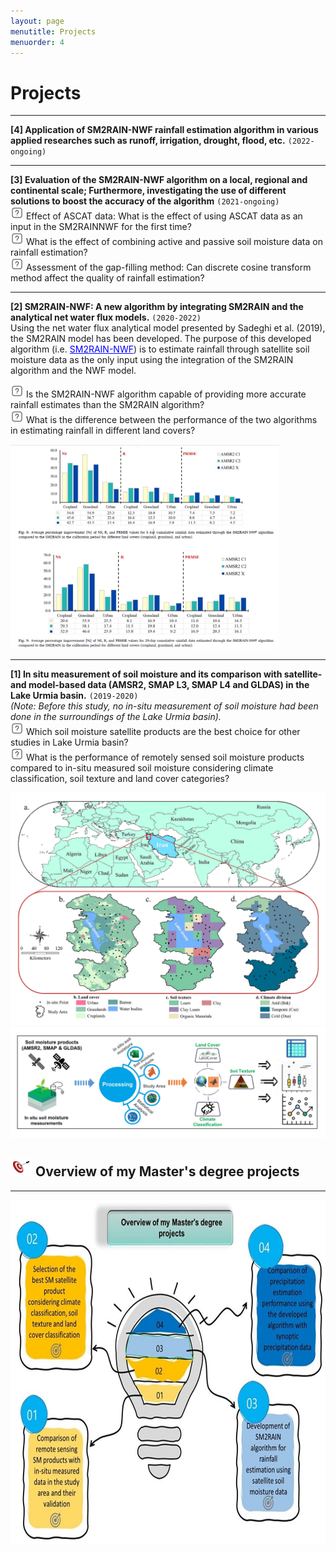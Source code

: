 ```yaml
---
layout: page
menutitle: Projects
menuorder: 4
---
```


# __Projects__
_________________________________________________________________________________________________________________________________________________________________________

__[4] Application of SM2RAIN-NWF rainfall estimation algorithm in various applied researches such as runoff, irrigation, drought, flood, etc.__ `(2022-ongoing)`
<br/> 

_________________________________________________________________________________________________________________________________________________________________________

__[3] Evaluation of the SM2RAIN-NWF algorithm on a local, regional and continental scale;  Furthermore, investigating the use of different solutions to boost the accuracy of the algorithm__ `(2021-ongoing)`
<br/> <img width="21" height="21" alt="question" src="/assets//question.png"> Effect of ASCAT data: What is the effect of using ASCAT data as an input in the SM2RAINNWF for the first time? 
<br/> <img width="21" height="21" alt="question" src="/assets//question.png"> What is the effect of combining active and passive soil moisture data on rainfall estimation?
<br/> <img width="21" height="21" alt="question" src="/assets//question.png"> Assessment of the gap-filling method: Can discrete cosine transform method affect the quality of rainfall estimation?

_______________________________________________________________________________________________________________________________________________________________________
__[2] SM2RAIN-NWF: A new algorithm by integrating SM2RAIN and the analytical net water flux models.__ `(2020-2022)`
<br/> Using the net water flux analytical model presented by Sadeghi et al. (2019), the SM2RAIN model has been developed. The purpose of this developed algorithm (i.e. <a href="https://www.sciencedirect.com/science/article/abs/pii/S0022169422004437" style="color: blue;">SM2RAIN-NWF</a>) is to estimate rainfall through satellite soil moisture data as the only input using the integration of the SM2RAIN algorithm and the NWF model.

 <img width="21" height="21" alt="question" src="/assets//question.png"> Is the SM2RAIN-NWF algorithm capable of providing more accurate rainfall estimates than the SM2RAIN algorithm? <br/> <img width="21" height="21" alt="question" src="/assets//question.png"> What is the difference between the performance of the two algorithms in estimating rainfall in different land covers?
 
<img width="430" alt="pr2" src="/assets//pr2.png">

-------------------------------------------------------------------------------------------------------------------------------------------------------------------------
__[1] In situ measurement of soil moisture and its comparison with satellite- and model-based data (AMSR2, SMAP L3, SMAP L4 and GLDAS) in the Lake Urmia basin.__ `(2019-2020)`
<br/> *(Note: Before this study, no in-situ measurement of soil moisture had been done in the surroundings of the Lake Urmia basin).* <br/> <img width="21" height="21" alt="question" src="/assets//question.png"> Which soil moisture satellite products are the best choice for other studies in Lake Urmia basin? <br/> <img width="21" height="21" alt="question" src="/assets//question.png"> What is the performance of remotely sensed soil moisture products compared to in-situ measured soil moisture considering climate classification, soil texture and land cover categories?

<img width="550" alt="project01" src="/assets//project01.jpg">  <img width="520" src="/assets//workflow11.jpg" alt="workflow11"> 

## <img width="35" height="30" alt="Target" src="/assets//Target.png"> __Overview of my Master's degree projects__
________________________________________________________________________________________________________________________________________________________

<img width="550" height="550" alt="overview" src="/assets//overview.jpg">
